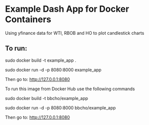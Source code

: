 # Example Dash App for Docker Containers

Using yfinance data for WTI, RBOB and HO to plot candlestick charts

## To run:
sudo docker build -t example_app .

sudo docker run -d -p 8080:8000 example_app

Then go to:
http://127.0.0.1:8080


To run this image from Docker Hub use the following commands

sudo docker build -t bbcho/example_app

sudo docker run -d -p 8080:8000 bbcho/example_app

Then go to:
http://127.0.0.1:8080